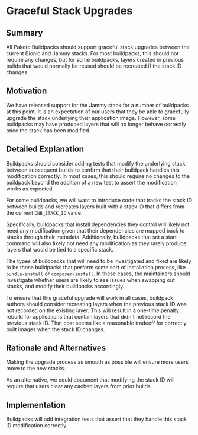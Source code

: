 # Graceful Stack Upgrades

## Summary

All Paketo Buildpacks should support graceful stack upgrades between the
current Bionic and Jammy stacks. For most buildpacks, this should not require
any changes, but for some buildpacks, layers created in previous builds that
would normally be reused should be recreated if the stack ID changes.

## Motivation

We have released support for the Jammy stack for a number of buildpacks at this
point. It is an expectation of our users that they be able to gracefully
upgrade the stack underlying their application image. However, some buildpacks
may have produced layers that will no longer behave correctly once the stack
has been modified.

## Detailed Explanation

Buildpacks should consider adding tests that modify the underlying stack
between subsequent builds to confirm that their buildpack handles this
modification correctly. In most cases, this should require no changes to the
buildpack beyond the addition of a new test to assert the modification works as
expected.

For some buildpacks, we will want to introduce code that tracks the stack ID
between builds and recreates layers built with a stack ID that differs from the
current `CNB_STACK_ID` value.

Specifically, buildpacks that install dependencies they control will likely not
need any modification given that their dependencies are mapped back to stacks
through their metadata. Additionally, buildpacks that set a start command will
also likely not need any modification as they rarely produce layers that would
be tied to a specific stack.

The types of buildpacks that will need to be investigated and fixed are likely
to be those buildpacks that perform some sort of installation process, like
`bundle-install` or `composer-install`. In these cases, the maintainers should
investigate whether users are likely to see issues when swapping out stacks,
and modify their buildpacks accordingly.

To ensure that this graceful upgrade will work in all cases, buildpack authors
should consider recreating layers when the previous stack ID was not recorded
on the existing layer. This will result in a one-time penalty rebuild for
applications that contain layers that didn't not record the previous stack ID.
That cost seems like a reasonable tradeoff for correctly built images when the
stack ID changes.

## Rationale and Alternatives

Making the upgrade process as smooth as possible will ensure more users move to
the new stacks.

As an alternative, we could document that modifying the stack ID will require
that users clear any cached layers from prior builds.

## Implementation

Buildpacks will add integration tests that assert that they handle this stack
ID modification correctly.
